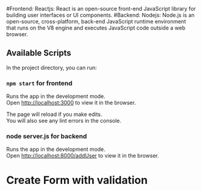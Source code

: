#Frontend:
 Reactjs: React is an open-source front-end JavaScript library for building user interfaces or UI components.
#Backend:
 Nodejs: Node.js is an open-source, cross-platform, back-end JavaScript runtime environment that runs on the V8 engine and executes JavaScript code outside a web browser. 
 
## Available Scripts

In the project directory, you can run:

### `npm start` for frontend

Runs the app in the development mode.\
Open [http://localhost:3000](http://localhost:3000) to view it in the browser.

The page will reload if you make edits.\
You will also see any lint errors in the console.

### node server.js for backend

Runs the app in the development mode.\
Open [http://localhost:8000/addUser](http://localhost:8000/addUser) to view it in the browser.

# Create Form with validation

